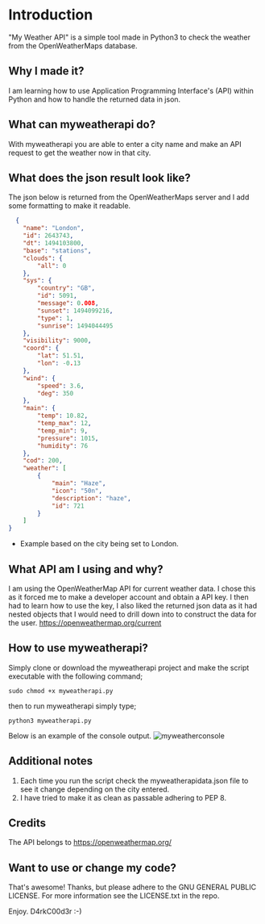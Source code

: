 # Introduction
"My Weather API" is a simple tool made in Python3 to check the weather from the OpenWeatherMaps database.

## Why I made it?
I am learning how to use Application Programming Interface's (API) within Python and how to handle the returned data in json.

## What can myweatherapi do?
With myweatherapi you are able to enter a city name and make an API request to get the weather now in that city.
## What does the json result look like?
The json below is returned from the OpenWeatherMaps server and I add some formatting to make it readable.

```json
  {
    "name": "London",
    "id": 2643743,
    "dt": 1494103800,
    "base": "stations",
    "clouds": {
        "all": 0
    },
    "sys": {
        "country": "GB",
        "id": 5091,
        "message": 0.008,
        "sunset": 1494099216,
        "type": 1,
        "sunrise": 1494044495
    },
    "visibility": 9000,
    "coord": {
        "lat": 51.51,
        "lon": -0.13
    },
    "wind": {
        "speed": 3.6,
        "deg": 350
    },
    "main": {
        "temp": 10.82,
        "temp_max": 12,
        "temp_min": 9,
        "pressure": 1015,
        "humidity": 76
    },
    "cod": 200,
    "weather": [
        {
            "main": "Haze",
            "icon": "50n",
            "description": "haze",
            "id": 721
        }
    ]
}
```
 * Example based on the city being set to London.

## What API am I using and why?
I am using the OpenWeatherMap API for current weather data. I chose this as it forced me to make a developer
account and obtain a API key. I then had to learn how to use the key, I also liked the returned json data as it had nested
objects that I would need to drill down into to construct the data for the user. https://openweathermap.org/current 

## How to use myweatherapi?
Simply clone or download the myweatherapi project and make the script executable with the following command;

```
sudo chmod +x myweatherapi.py
```
then to run myweatherapi simply type;
```
python3 myweatherapi.py
```
Below is an example of the console output.
![myweatherconsole](https://cloud.githubusercontent.com/assets/17799879/25776136/e6afa9ce-32ad-11e7-9445-87bcfc34c810.png)

## Additional notes
1. Each time you run the script check the myweatherapidata.json file to see it change depending on the city entered.
2. I have tried to make it as clean as passable adhering to PEP 8.

## Credits
The API belongs to https://openweathermap.org/

## Want to use or change my code?
That's awesome! Thanks, but please adhere to the GNU GENERAL PUBLIC LICENSE. For more information see the LICENSE.txt in the repo.

Enjoy. D4rkC00d3r :-)
